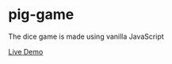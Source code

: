 # pig-game
The dice game is made using vanilla JavaScript

 <a href="https://abbas-roholamin-dice-game.netlify.app/" target="_blank">
    Live Demo
  </a>
